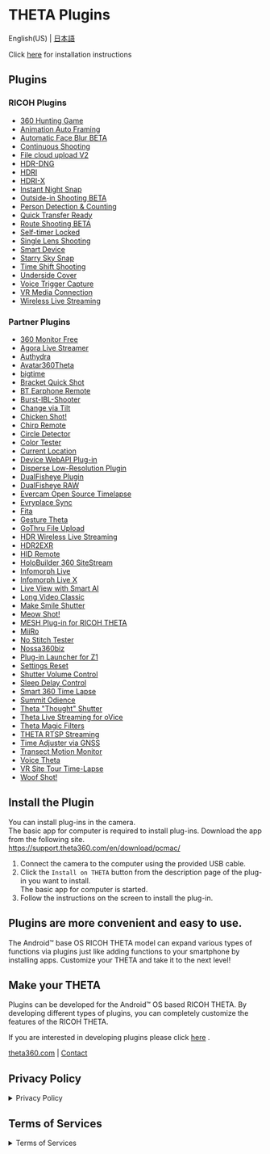 # THETA Plugins
English(US) | [日本語](README.ja.md)  

Click [here](#install-the-plugin) for installation instructions


## Plugins
### RICOH Plugins
- [360 Hunting Game](plugins/com.theta360.hunting360)
- [Animation Auto Framing](plugins/com.theta360.animationautoframing)
- [Automatic Face Blur BETA](plugins/com.theta360.automaticfaceblur)
- [Continuous Shooting](plugins/com.theta360.continuousshooting)
- [File cloud upload V2](plugins/com.theta360.clouduploadv2)
- [HDR-DNG](plugins/com.ricoh360.hdrDng)
- [HDRI](plugins/com.theta360.hdri)
- [HDRI-X](plugins/com.theta360.hdri_x)
- [Instant Night Snap](plugins/com.theta360.instantnightsnap)
- [Outside-in Shooting BETA](plugins/com.theta360.around)
- [Person Detection & Counting](plugins/com.theta360.persondetectionandcounting)
- [Quick Transfer Ready](plugins/com.theta360.quicktransferready)
- [Route Shooting BETA](plugins/com.theta360.walk)
- [Self-timer Locked](plugins/com.theta360.selftimerlocked)
- [Single Lens Shooting](plugins/com.theta360.singlelensshooting)
- [Smart Device](plugins/com.theta360.smartdevice)
- [Starry Sky Snap](plugins/com.theta360.starryskysnap)
- [Time Shift Shooting](plugins/com.theta360.timeshiftshooting)
- [Underside Cover](plugins/com.theta360.undersidecover)
- [Voice Trigger Capture](plugins/com.theta360.voiceshutter)
- [VR Media Connection](plugins/com.theta360.vrmediaconnection)
- [Wireless Live Streaming](plugins/com.theta360.cloudstreaming)

### Partner Plugins
- [360 Monitor Free](plugins/skunkworks.monitor)
- [Agora Live Streamer](plugins/jp.co.tis.thetapluginapp.agora_live_streamer)
- [Authydra](plugins/com.kasper.authydra)
- [Avatar360Theta](plugins/com.ipresence.avatar360.theta)
- [bigtime](plugins/guide.theta360.bigtime)
- [Bracket Quick Shot](plugins/guide.theta360.bracketquickshot)
- [BT Earphone Remote](plugins/skunkworks.headset)
- [Burst-IBL-Shooter](plugins/info.cgslab.burstiblshooter)
- [Change via Tilt](plugins/skunkworks.tiltui)
- [Chicken Shot!](plugins/guide.theta360.chickenshot)
- [Chirp Remote](plugins/skunkworks.chirpremote)
- [Circle Detector](plugins/com.merchen.circledetector)
- [Color Tester](plugins/guide.theta360.colortester)
- [Current Location](plugins/skunkworks.currentlocation)
- [Device WebAPI Plug-in](plugins/org.deviceconnect.android.manager)
- [Disperse Low-Resolution Plugin](plugins/io.disperse.theta360)
- [DualFisheye Plugin](plugins/com.hirota41.dualfisheye_plugin)
- [DualFisheye RAW](plugins/com.hirota41.dualfisheye_plugin2)
- [Evercam Open Source Timelapse](plugins/io.evercam.constructiontimelapse)
- [Evryplace Sync](plugins/pl.fream.evryplace.evrytheta)
- [Fita](plugins/com.everywoah.fitaplugin)
- [Gesture Theta](plugins/com.invtos.gesture_theta)
- [GoThru File Upload](plugins/co.gothru.fileupload)
- [HDR Wireless Live Streaming](plugins/tours.flow.hdrstreaming)
- [HDR2EXR](plugins/com.kasper.hdr2exr)
- [HID Remote](plugins/skunkworks.hid)
- [HoloBuilder 360 SiteStream](plugins/com.holobuilder.jobwatcher)
- [Infomorph Live](plugins/com.infomorph.theta.live_plugin)
- [Infomorph Live X](plugins/com.infomorph.theta.live_plugin_x)
- [Live View with Smart AI](plugins/io.github.bluetiger9.theta360.rescuecam)
- [Long Video Classic](plugins/guide.theta360.longvideoclassic)
- [Make Smile Shutter](plugins/jp.co.taosoftware.makesmileshutter.thetaplugin)
- [Meow Shot!](plugins/be.shiro.meowshot)
- [MESH Plug-in for RICOH THETA](plugins/jp.co.sony.mesh.theta)
- [MiiRo](plugins/net.miiro.theta)
- [No Stitch Tester](plugins/guide.theta360.nostitchtester)
- [Nossa360biz](plugins/com.nossa360biz.nossa360biz)
- [Plug-in Launcher for Z1](plugins/skunkworks.launcher)
- [Settings Reset](plugins/guide.theta360.settingsreset)
- [Shutter Volume Control](plugins/guide.theta360.shuttervolumecontrol)
- [Sleep Delay Control](plugins/guide.theta360.sleepmode)
- [Smart 360 Time Lapse](plugins/com.nossa360.timelapse)
- [Summit Odience](plugins/com.summit.odience.plugin.ricoh)
- [Theta "Thought" Shutter](plugins/jp.osdn.gokigen.thetathoughtshutter)
- [Theta Live Streaming for oVice](plugins/com.ovice.livestreaming.plugin)
- [Theta Magic Filters](plugins/guide.theta360.opencvdetection)
- [THETA RTSP Streaming](plugins/com.sciencearts.rtspstreaming)
- [Time Adjuster via GNSS](plugins/skunkworks.gnsstimeadjuster)
- [Transect Motion Monitor](plugins/guide.theta360.transectmotionmonitor)
- [Voice Theta](plugins/com.invtos.voice_theta)
- [VR Site Tour Time-Lapse](plugins/com.earthcam.vrsitetourtimelapse)
- [Woof Shot!](plugins/guide.theta360.woofshot)

## Install the Plugin

You can install plug-ins in the camera.<br>
The basic app for computer is required to install plug-ins. Download the app from the following site.<br>
https://support.theta360.com/en/download/pcmac/

1. Connect the camera to the computer using the provided USB cable.
2. Click the `Install on THETA` button from the description page of the plug-in you want to install.<br>The basic app for computer is started.
3. Follow the instructions on the screen to install the plug-in.


## Plugins are more convenient and easy to use.
The Android™ base OS RICOH THETA model can expand various types of functions via plugins just like adding functions to your smartphone by installing apps.
Customize your THETA and take it to the next level!  

## Make your THETA
Plugins can be developed for the Android™ OS based RICOH THETA. By developing different types of plugins, you can completely customize the features of the RICOH THETA.

If you are interested in developing plugins please click [here](https://www8.webcas.net/db/pub/ricoh/thetaplugin/create/input) .

[theta360.com](https://theta360.com/en/) | [Contact](https://support.theta360.com/intl/contact/)  

## Privacy Policy
<details>
<summary>Privacy Policy</summary>

This Privacy Policy (hereinafter "this Policy") was devised so that the User understands the type of information acquired, the use of this information and the purpose of this use, the methods used by Ricoh Company Ltd. (hereinafter "this Company") for handling Personal Information, etc. in your use of the application site for THETA Plugin apps (hereinafter "this Service"), a service provided by this Company, and the related website managed by this Company ("this Website").

1. Management of Personal Information  
   1. This Company recognizes that protecting the information of all people who supply Personal Information to this Company (hereinafter "the Principal") is an important duty of this Company as an enterprise that handles personal information. This Company works to protect Personal Information.
   1. This Company implements appropriate safety management measures according to laws and regulations, guidelines and the internal regulations of this Company to prevent leaking, loss, destruction, etc. of Personal Information, and works to protect Personal Information retained by this Company. This Company also trains its employees on appropriate handling of Personal Information, etc. and works to fully ensure the protection of this information.

2. Acquisition and Purpose of Use of Personal Information  
   1. This Company may acquire Personal Information from Users for the provision of this Service.
   1. This Company acquires Personal Information by appropriate means, including, but not limited to Google Analytics, based on a law-abiding mentality. If this Company intends to acquire Personal Information and the Principal will provide the information directly on paper or via the Web, this Company will explicitly disclose the purpose of use of this Personal Information. However, explicit disclosure of the purpose of use may be omitted if the purpose of use is clear from the situation in which the information is provided.
   1. This Company will use Personal Information within the necessary scope for the purposes stated below.  
＜List of Types of Acquired Information and Purposes of Use＞  
Type of acquired information：Track user website traffic	  
Purpose of use：Analyse user behavior and understand user needs    
   1. To assess the usage situation of this Service, Google Analytics may be used to gather information on the number of times of access and error logs. Personally identifying information is not gathered when using Google Analytics. The data collected by using Google Analytics is managed according to Google's privacy policy. Check the Google Analytics homepage for information on the terms of service and privacy policy of Google Analytics.  
Google Analytics Terms of Service  
https://www.google.com/analytics/terms/us.html  
Google's Policy and Principles  
https://www.google.com/intl/en/policies/privacy/  
This Company does not accept responsibility for any damages caused by use of the Google Analytics service.  
   1. If this Company acquires other businesses by merging, separation, handover of business, etc. and has acquired Personal Information, this Company will use this information within the necessary scope in order to fulfill purposes of use to which the Principal consented before the acquisition, or purposes of use that have been reported or announced.
   1. Personal Information may be acquired or used without prior consent outside of the scope of purposes of use stated above for legal reasons, the protection of a person's life, safety or property, or to cooperate with a national government organization.

3. Provision of Personal Information to a Third Party  
This Company will not provide Personal Information to a third party except in the following cases. This Company will never disclose Users' Personal Information to advertisers.
   1. If prior consent has been received from the Principal.
Provision to business contractors, business partners, etc. with appropriate supervision from this Company to fulfill a purpose of use.
   1. If the Personal Information has been acquired for the purpose of provision to a third party and the Principal is notified of the purpose, items of data provided, means of provision and contact information for cessation requests, or this information is made easily available.
   1. If the Personal Information is required for the protection of a person's life, safety or property and it is difficult to receive the consent of the Principal.
   1. If provision of the Personal Information is requested according to a law or regulation by a judicial branch or government organization.
   1. If providing Personal Information in the event that this Company merges, separates or transfers its business.

4. Inquiries and Procedures Relating to Disclosure etc. of Personal Information to the Principal  
   1. Refer to "Contact Information for Inquiries Relating to Personal Information" for information on procedures and contact information in the event that the Principal or an agent for the Principal wishes to view, change or cease use of Personal Information.
   1. Persons making inquiries may be asked to confirm that they are the Principal or a legitimate agent of the Principal. We ask for your cooperation in these cases.
   1. Please be aware that requests may not be granted in cases in the following categories.
      1. If the requester cannot confirm that they are the Principal or a legitimate agent of the Principal.
      1. If a request is made to disclose, amend, add, delete or cease use of Personal Information data other than that held by this Company (*1).
      1. If there is a risk that disclosure of Personal Information data held by this Company will endanger the life, property, safety or other rights and interests of the Principal or a third party.
      1. If there is a risk that disclosure of Personal Information data held by this Company will significantly impede adequate operation of this Company's business.
      1. If disclosure of Personal Information data held by this Company will violate other laws or regulations.
      1. In the case of a request for amendment of or addition to Personal Information data held by this Company, if an amendment is not necessary for the purposes of use or if the requested amendment or addition is not factually true.
      1. In the case of a request for deletion or cessation of use of Personal Information data held by this Company (hereinafter "Cessation of Use, etc."), if there is not deemed to be a violation of this Company's procedures (usage or acquisition outside the purposes of uses or provision to a third party for reasons other than those stated in 3. (1)-(6).
      1. In the case of a request for Cessation of Use, etc. of Personal Information data held by this Company, if Cessation of Use, etc. is difficult and the rights and interests of the Principal can be protected by alternative means.
      
5. Requests to Users  
   1. About SSL  
Encryption technologies using SSL (Secure Sockets Layer) is used to prevent information theft etc. by a third party during communication when Users provide highly confidential information such as Personal Information via this Website.
It may not be possible to use these technologies depending on the User's computer environment. In this case, please be aware that the User may not use this Service.
   1. Use of Cookies and Web Beacons  
This Website may use cookies (*2) or Web beacons (*3) for the following purposes.
      1. To identify the User's browser or the User and reduce the work required for authentication.
      1. To assess usage of the website and email news and make improvements.
      1. To customize website displays for each User.
      1. To make advance assessments of the User's use of services on which Personal Information will be registered and make improvements.
It may not be possible to use some of the features provided by this Website if the User's browser is set not to receive cookies or is set not to display images while the User uses this Website.  
   1. Use of Cookies and Web Beacons by Third Parties
Cookies and Web beacons in the User's browser may be used by third parties, including advertisers, to distribute advertisements optimized for each User. Users can set their browser not to receive cookies. Refer to the help of your browser for details.
   1. Use of Log Information    
Information such as the User's access frequency, error logs, etc. may be acquired while the User uses this Website or this Service. This information is used to assess the User's use of this Website, to provide the User with better information and to improve this Service.
   1. Links to Websites Other than This Website  
Links to the websites of companies related to this Company or third party companies (hereinafter "Websites Managed by Third Parties") are placed in some areas of the RICOH THETA website to improve convenience for the User. Accessing these links may take the Customer away from this Company's Website. Although the RICOH or RICOH THETA logo may be displayed on some parts of the Websites Managed by Third Parties, this Company is not involved in the content posted on the Website Managed by a Third Party and does not accept responsibility for the website's handling of Personal Information.
Websites Managed by Third Parties may issue cookies, gather data or gather Personal Information according to their own policies. This Policy does not apply to the handling of information on other, linked websites. Therefore, in the event that a Customer accesses a Website Managed by a Third Party, this Company recommends that the Customer read the policies of the Website Managed by a Third Party relating to protection of Personal Information before providing Personal Information.
   1. Requests to Underage Customers  
In the event that Personal Information is provided to this Company by underage Users, we request that this information is provided with the consent of a caregiver. However, in the United States, this Service cannot be used by persons under 13 years of age. Personal Information therefore cannot be provided by such persons even with the consent of a caregiver. If it becomes known to this Company that Personal Information has been provided by a child under 13 years of age, the information and the child's account will be deleted immediately.
6. Amendments  
This Company may amend this Policy in response to changes to or improvements of the purposes of use, improvements to safety, or amendments of related laws, regulations and rules. We recommend that Customers regularly check this on this Company's Website, etc.

 
***
 
Contact Center for Inquiries Relating to Personal Information/Contact Information for Complaints  
Complaints and other inquiries from Customers relating to the handling of Personal Information are accepted by email, phone and fax. Refer to "Contact Information for Inquiries Relating to Personal Information" for details.  
  
(*1) Refers to personal data held by this Company for over 6 months with the right to disclose, amend, cease use, etc.  
(*2) Refers to identifying information that is sent from a Web server when a browser accesses a website, and sent from the browser to the server when the website is accessed again later.  
(*3) Refers to small image files included in the pages of websites that are used to record access to the page.  
Established and enforced July 2018

</details>

## Terms of Services
<details>
<summary>Terms of Services</summary> 
 
THE FOLLOWING TERMS AND CONDITIONS ARE A LEGAL AGREEMENT BETWEEN ANY PERSON AND/OR ENTITY USING THE SERVICES (“YOU”) AND RICOH COMPANY LTD. (“RICOH”). BY USING OUR SERVICE (defined below in section 1.), YOU ACKNOWLEDGE THAT YOU HAVE READ THESE TERMS OF SERVICE, AGREE TO ALL THE TERMS AND CONDITIONS HEREIN, AND CONSENT TO BE BOUND BY AND BECOME A PARTY HERETO.  

1. Service.  
This Terms of Services is to set forth the terms and conditions concerning use of the “Application Site for THETA Plugin Apps” for 360-degree camera Ricoh THETA provided by RICOH (“Service”) which is an application downloading website (“Site”) for THETA Plugin that enable customers to install and update applications by themselves. By using the Service, you can browse application lists which can be downloaded, view detail information of applications, confirm applications installed in your THETA device, and install / update your applications.

2. Registration.  
   1. You may use the Service without user registration until the date which will be separately announced by RICOH (“Announcement Date”). Use of the Service after the Announcement Date will require user registration. Instructions for user registration will be announced separately by RICOH.
   1. In registering as an user, you shall provide RICOH with accurate and false-free information.
   1. If you are registering as a corporate body and not a private person, you shall guarantee and warrant that you have the proper authority under law or otherwise to make such registration on your corporate’s behalf.
   1. You understand and agree that you are responsible for maintaining the confidentiality of your User ID, password and other registered information, and agree not to provide them to any other person.
   1. You understand and agree that RICOH may deny your user registration request for any reason which RICOH thinks is appropriate.
   
3. Use of this Service.  
   1. The THETA plugin applications (“Plugin”) are available for download, for a fee or free of charge, through our Service. Onerous Plugins shall be ready for download on or after the Announcement Date. Plugins are provided by third party developers independent from RICOH (“Developer”). RICOH will not bear any responsibility whatsoever, and disclaims any and all warranties, including, but not limited to the security, reliability and performance of the Plugins.
   1. Developer shall be responsible for the Plugin they made available through our Service. You shall contact the Developer for any inquiry, need for support and of the Plugin.
   1. In registering as an user, you shall provide RICOH with accurate and false-free information.

4. Payment.  
RICOH shall notice you the payment method for downloading onerous Plugins through our Service by amending this Terms of Services on or before the Announcement Date.

5. Support.  
In using an application provided by the Service, you shall comply with the terms of use of such Plugin. Support of each Plugin will be provided by its developer / licensor.

6. Customer’s Information.  
   - Upon RICOH’s request, you shall provide RICOH with such information necessary for providing the Service by RICOH to reasonable extent.  
   - You acknowledge and agree that RICOH may obtain from your THETA its device information (serial number, product ID, region code, extension code, etc.) and operation log information.  
   - RICOH shall use your personal information in accordance with the laws and regulations and the separate "'RICOH THETA' Privacy Policy" stipulated by RICOH.  
   - Subject to the above, RICOH may use your information for the purpose of keeping track of Plugin download information and to keep track of usage, improve and add new functions to the Service.  
   - RICOH shall not provide any information obtained from you to any third party other than RICOH Group companies.  
   - When you view one of our Sites, we, or one of our third party service providers, may store data on your device in the form of a "cookie" to automatically recognize your PC next time you visit. Cookies can help us in many ways, for example, by allowing us to tailor a Web site to better match your interests or to store your password to save you having to re-enter it each time. If you prefer not to receive cookies while browsing our Site, you can set your browser to warn you before accepting cookies and refuse the cookie when your browser alerts you to its presence. You can also refuse all cookies by turning them off in your browser, although you may not be able to take full advantage of the Service if you do so.

7. Disclaimer of Warranties & Limitation of Liability.  
You acknowledge that there are risks inherent in Internet connectivity that could result in the loss of your privacy and property.  
   - THE SERVICE, THE RELEVANT PROGRAMS AND ALL RELATED SERVICES ARE PROVIDED "AS IS" WITH NO WARRANTIES WHATSOEVER. ALL EXPRESS, IMPLIED AND STATUTORY WARRANTIES, INCLUDING, WITHOUT LIMITATION, THE WARRANTIES OF MERCHANTABILITY, FITNESS FOR A PARTICULAR PURPOSE, TITLE, AND NON-INFRINGEMENT, ARE EXPRESSLY DISCLAIMED. TO THE FULLEST EXTENT PERMITTED BY LAW, RICOH DISCLAIMS ANY WARRANTIES FOR THE SECURITY, RELIABILITY, UPTIME, AVAILABILITY, TIMELINESS AND PERFORMANCE OF THE SERVICE. RICOH DOES NOT WARRANT THAT THE FUNCTIONS PERFORMED BY THE SERVICE WILL BE SECURE, PRIVATE, UNINTERRUPTED OR ERROR-FREE, THAT THE SERVERS THAT SUPPORT IT WILL BE FREE FROM VIRUSES OR OTHER HARMFUL COMPONENTS, OR THAT THE SERVICE WILL FUNCTION OR OPERATE IN CONJUNCTION WITH ANY OTHER PRODUCT OR SHALL MEET YOUR NEEDS. RICOH DOES NOT WARRANT THE ACCURACY OR COMPLETENESS OF ANY FUNCTIONALITY OR APPLICATIONS PROVIDED BY THE SERVICE.
   - TO THE FULLEST EXTENT ALLOWED BY LAW, RICOH SHALL NOT BE LIABLE FOR ANY INDIRECT, INCIDENTAL, CONSEQUENTIAL, SPECIAL, EXEMPLARY AND PUNITIVE DAMAGES (INCLUDING, WITHOUT LIMITATION, LOSS OF REVENUE, ANTICIPATED PROFITS OR LOST BUSINESS, COST OF CAPITAL, COST OF SUBSTITUTE GOODS, FACILITIES, SERVICE OR REPLACEMENT SERVICE, OR DOWNTIME COSTS, OR LOSS OR DESTRUCTION OF CONTENT OR DATA) ARISING OUT OF (I) THE USE OF OR INABILITY TO USE THE SERVICE, (II) ANY TRANSACTION OR TRANSMISSION CONDUCTED THROUGH OR FACILITATED BY THE SERVICE, (III) ANY CLAIM ATTRIBUTABLE TO DEFECTS, ERRORS, OMISSIONS, OR OTHER INACCURACIES IN THE SERVICE, (IV) UNAUTHORIZED ACCESS TO OR ALTERATION OF YOUR TRANSMISSIONS OR CONTENT, OR (V) ANY OTHER MATTER RELATING TO THE SERVICE, EVEN IF RICOH HAS BEEN ADVISED OF THE POSSIBILITY OF SUCH DAMAGES. THE FOREGOING DISCLAIMERS, WAIVERS AND LIMITATIONS SHALL APPLY NOTWITHSTANDING ANY FAILURE OF ESSENTIAL PURPOSE OF ANY LIMITED REMEDY.

8. Security.  
The Services utilize the public Internet and third party networks, and you acknowledge that no provider can absolutely prevent intrusions or interception of data, or guaranty security of information transmitted or accessed over the Internet, or maintained on remote servers. You are solely responsible for the security of your own networks and computers including but not limited to selection and maintenance of any anti-virus, security or fraud prevention technology and such configurations you may deem necessary.

9. Discontinuation & Change of the Service.  
RICOH may, at its sole discretion, discontinue providing the Service at any time and change the contents of the Service without prior notice.

10. Service Misuse.  
You agree and covenant that you will not use the Service for any unlawful purpose. Without limiting the foregoing, you agree that you will not use the Service: (i) to disseminate any content or material that is harmful, threatening, abusive, harassing, tortuous, defamatory, vulgar, obscene, pornographic, libellous, or otherwise objectionable under applicable laws or community standards; (ii) to disseminate any software viruses or any other computer code, files or programs that may harm, interrupt, destroy or limit the functionality of any computer software or hardware or telecommunications equipment; (iii) to upload, transmit or post any data or files that you do not have the right to transmit or that would infringe the intellectual property rights or proprietary rights, or rights of publicity or privacy, of any third party; (iv) to facilitate sending unsolicited or unauthorized advertising, promotional materials, junk mail, spam, chain letters, pyramid schemes, or any other form of duplicative or unsolicited messages, whether commercial or otherwise; (v) to use the Service in a manner that enables you to disrupt or place an undue burden or demand on the Service or the servers or networks involved with the operation thereof; (vi) use the Service to cause or intend to cause embarrassment or distress to, or to threaten, harass or invade the privacy of any third party or (vii) to use the Service in any way that is illegal or violates any local, state, national or foreign law, ordinance, rule or regulation (collectively, a “Service Misuse”). If it turns out that you commit any Service Misuse, RICOH may forthwith suspend to provide whole or a part of the Service. You shall be solely responsible for any damage to any party resulting from any Service Misuse by you.

11. Suspension of the Service.  
RICOH is entitled, without any liability to you, to suspend or limit access to the Service at any time: (i) for scheduled downtime to permit RICOH to conduct maintenance or make modifications to the Service, (ii) in the event of a denial of service attack or other attack on the Service or other event that RICOH determines, in RICOH’s sole discretion, may create a risk to the Service, to RICOH or to any of RICOH’s other customers if the Service were not suspended, (iii) in the event of trouble or defect of the facilities necessary for providing the Service, (iv) in the event of suspension of the telecommunication service by telecommunication service providers with whom RICOH is tied up for providing the Service, or (v) in the event of failure to provide the Service due to causes beyond its reasonable control, including but not limited to act of God, man-made or natural disasters, war, riot, terrorist acts, strikes. RICOH will take reasonable steps to minimize such disruption where it is within the reasonable control of RICOH. YOU AGREE THAT RICOH SHALL NOT BE LIABLE FOR ANY INTERRUPTION, OUTAGE, UNAVAILABILITY OR SUSPENSION OF THE SERVICE.

12. Amendments of this Terms of Service.  
RICOH may amend this Terms of Service from time to time without prior notice to you. The amended Terms of Service will be posted on the application downloading site for Plugin Apps. If there are discrepancies between the amended Terms of Service and this Terms of Service, the amended Terms of Service shall prevail. Your continued use of the Service after the effective date of such amendments shall constitute your acceptance of such amendments.

13. Governing Law and Jurisdiction.  
The United Nations Convention on Contracts for the International Sale of Goods does not apply to this Agreement. The governing law and jurisdiction for this Agreement will depend upon where You apply for the use of the Service to the Contractor:  
    1. if You apply for the use of the Service in the Americas, this Agreement shall be deemed made under the laws of the State of New York, USA, excluding the choice of law and conflict of law provisions, and any claim against RICOH may be enforced or disputed only and exclusively in the courts of the State of New York,
    1. if You apply for the use of the Service in Europe, the Middle East or Africa, this Agreement shall be deemed made under the laws of England, excluding the choice of law and conflict of law provisions, and any claim against RICOH may be enforced or disputed only and exclusively in the courts of England,
    1. if You apply for the use of the Service in Asia and Oceania, this Agreement shall be deemed made under the laws of Singapore, excluding the choice of law and conflict of law provisions, and any claim against RICOH may be enforced or disputed only and exclusively in the courts of Singapore.
To the extent permitted by local law, the parties hereto waive any right they may have to trial by jury.  
  
Established and enforced July 2018
</details>
